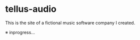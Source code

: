 # tellus-audio

This is the site of a fictional music software company I created.
<br>

※ inprogress...
